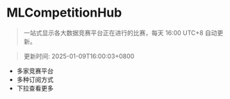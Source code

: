 # MLCompetitionHub

> 一站式显示各大数据竞赛平台正在进行的比赛，每天 16:00 UTC+8 自动更新。
  
> 更新时间: 2025-01-09T16:00:03+0800 

* 多家竞赛平台
* 多种订阅方式
* 下拉查看更多